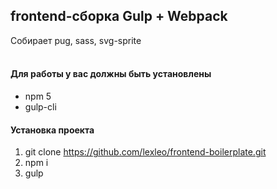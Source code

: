 ## frontend-cборка Gulp + Webpack 
Собирает pug, sass, svg-sprite  
<br/> 

#### Для работы у вас должны быть установлены
* npm 5
* gulp-cli 

#### Установка проекта
1. git clone https://github.com/lexleo/frontend-boilerplate.git
2. npm i
3. gulp 